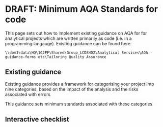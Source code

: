 # DRAFT: Minimum AQA Standards for code

This page sets out how to implement existing guidance on AQA for for analytical projects which are written primarily as code (i.e. in a programming langauge).  Existing guidance can be found here:

`\\dom1\data\HQ\102PF\Shared\Group_LCDSHD2\Analytical Services\AQA - guidance-forms etc\Tailoring Quality Assurance`

## Existing guidance

Existing guidance provides a framework for categorising your project into nine categories, based on the impact of the analysis and the risks associated with errors.

This guidance sets minimum standards associated with these categories.

## Interactive checklist